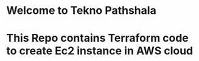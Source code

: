 # Welcome to Tekno Pathshala
# This Repo contains Terraform code to create Ec2 instance in AWS cloud
